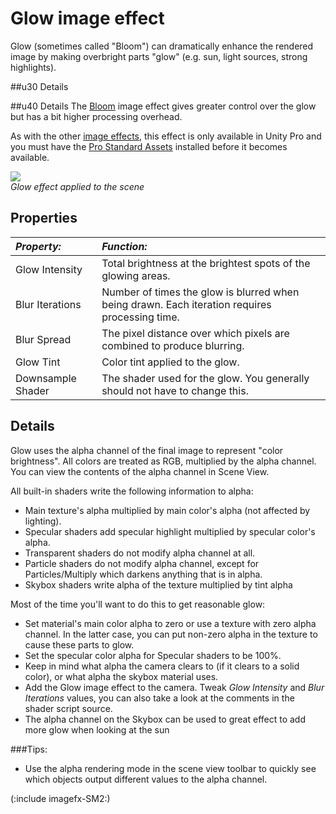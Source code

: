Glow image effect
=================


<span class=keyword>Glow</span> (sometimes called "Bloom") can dramatically enhance the rendered image by making overbright parts "glow" (e.g. sun, light sources, strong highlights). 

##u30 Details

##u40 Details
The [Bloom](script-Bloom.md) image effect gives greater control over the glow but has a bit higher processing overhead.

As with the other [image effects](comp-ImageEffects.md), this effect is only available in Unity Pro and you must have the [Pro Standard Assets](HOWTO-InstallStandardAssets.md) installed before it becomes available.


![](http://docwiki.hq.unity3d.com/uploads/Main/FxGlow.png)  
_Glow effect applied to the scene_

Properties
----------



|**_Property:_** |**_Function:_** |
|:---|:---|
|<span class=component>Glow Intensity</span> |Total brightness at the brightest spots of the glowing areas. |
|<span class=component>Blur Iterations</span> |Number of times the glow is blurred when being drawn. Each iteration requires processing time.|
|<span class=component>Blur Spread</span> |The pixel distance over which pixels are combined to produce blurring.|
|<span class=component>Glow Tint</span> |Color tint applied to the glow. |
|<span class=component>Downsample Shader</span> |The shader used for the glow. You generally should not have to change this. |


Details
-------


Glow uses the alpha channel of the final image to represent "color brightness". All colors are treated as RGB, multiplied by the alpha channel. You can view the contents of the alpha channel in <span class=keyword>Scene View</span>.

All built-in shaders write the following information to alpha:

* Main texture's alpha multiplied by main color's alpha (not affected by lighting).
* Specular shaders add specular highlight multiplied by specular color's alpha.
* Transparent shaders do not modify alpha channel at all.
* Particle shaders do not modify alpha channel, except for Particles/Multiply which darkens anything that is in alpha.
* Skybox shaders write alpha of the texture multiplied by tint alpha

Most of the time you'll want to do this to get reasonable glow:

* Set material's main color alpha to zero or use a texture with zero alpha channel. In the latter case, you can put non-zero alpha in the texture to cause these parts to glow.
* Set the specular color alpha for Specular shaders to be 100%.
* Keep in mind what alpha the camera clears to (if it clears to a solid color), or what alpha the skybox material uses.
* Add the Glow image effect to the camera. Tweak _Glow Intensity_ and _Blur Iterations_ values, you can also take a look at the comments in the shader script source.
* The alpha channel on the Skybox can be used to great effect to add more glow when looking at the sun


###Tips:
* Use the alpha rendering mode in the scene view toolbar to quickly see which objects output different values to the alpha channel.

(:include imagefx-SM2:)
